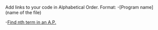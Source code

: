 Add links to your code in Alphabetical Order.
Format:
-[Program name](name of the file)

-[Find nth term in an A.P.](AP.c)

